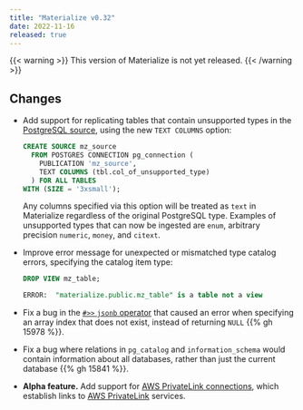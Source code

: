 ```yaml
---
title: "Materialize v0.32"
date: 2022-11-16
released: true
---
```


{{< warning >}}
This version of Materialize is not yet released.
{{< /warning >}}

## Changes

* Add support for replicating tables that contain unsupported types in the
  [PostgreSQL source](/sql/create-source/postgres/), using the new `TEXT
  COLUMNS` option:

  ```sql
  CREATE SOURCE mz_source
	FROM POSTGRES CONNECTION pg_connection (
	  PUBLICATION 'mz_source',
	  TEXT COLUMNS (tbl.col_of_unsupported_type)
	) FOR ALL TABLES
  WITH (SIZE = '3xsmall');
  ```

  Any columns specified via this option will be treated as `text` in
  Materialize regardless of the original PostgreSQL type. Examples of
  unsupported types that can now be ingested are `enum`,
  arbitrary precision `numeric`, `money`, and `citext`.

* Improve error message for unexpected or mismatched type catalog errors,
  specifying the catalog item type:

  ```sql
  DROP VIEW mz_table;

  ERROR:  "materialize.public.mz_table" is a table not a view
  ```

* Fix a bug in the [`#>>` `jsonb` operator](/sql/types/jsonb/#operators) that
  caused an error when specifying an array index that does not exist, instead
  of returning `NULL` {{% gh 15978 %}}.

* Fix a bug where relations in `pg_catalog` and `information_schema` would
  contain information about all databases, rather than just the current
  database {{% gh 15841 %}}.

* **Alpha feature.** Add support for
  [AWS PrivateLink connections](/sql/create-connection/#aws-privatelink),
  which establish links to
  [AWS PrivateLink](https://aws.amazon.com/privatelink/) services.
